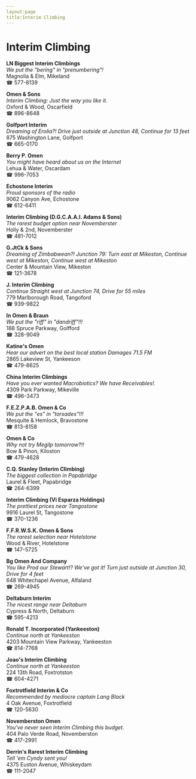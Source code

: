 ```yaml
---
layout:page
title:Interim Climbing
---
```

# Interim Climbing

**LN Biggest Interim Climbings**  
_We put the "bering" in "prenumbering"!_  
Magnolia & Elm, Mikeland  
☎ 577-8139



**Omen & Sons**  
_Interim Climbing: Just the way you like it._  
Oxford & Wood, Oscarfield  
☎ 896-8648



**Golfport Interim**  
_Dreaming of Erolia?! 
Drive just outside at Junction 48, Continue for 13 feet_  
875 Washington Lane, Golfport  
☎ 665-0170



**Berry P. Omen**  
_You might have heard about us on the Internet_  
Lehua & Water, Oscardam  
☎ 996-7053



**Echostone Interim**  
_Proud sponsors of the radio_  
9062 Canyon Ave, Echostone  
☎ 612-6411



**Interim Climbing (D.G.C.A.A.I. Adams & Sons)**  
_The rarest budget option near Novemberster_  
Holly & 2nd, Novemberster  
☎ 481-7012



**G.JtCk & Sons**  
_Dreaming of Zimbabwean?! 
Junction 79: Turn east at Mikeston, Continue west at Mikeston, Continue west at Mikeston_  
Center & Mountain View, Mikeston  
☎ 121-3678



**J. Interim Climbing**  
_Continue Straight west at Junction 74, Drive for 55 miles_  
779 Marlborough Road, Tangoford  
☎ 939-9822



**In Omen & Braun**  
_We put the "riff" in "dandriff"!!!_  
188 Spruce Parkway, Golfford  
☎ 328-9049



**Katine's Omen**  
_Hear our advert on the best local station Damages 71.5 FM_  
2865 Lakeview St, Yankeeson  
☎ 479-8625



**China Interim Climbings**  
_Have you ever wanted Macrobiotics? We have Receivables!._  
4309 Park Parkway, Mikeville  
☎ 496-3473



**F.E.Z.P.A.B. Omen & Co**  
_We put the "es" in "torsades"!!!_  
Mesquite & Hemlock, Bravostone  
☎ 813-8158



**Omen & Co**  
_Why not try Megilp tomorrow?!!_  
Bow & Pinon, Kiloston  
☎ 479-4628



**C.Q. Stanley (Interim Climbing)**  
_The biggest collection in Papabridge_  
Laurel & Fleet, Papabridge  
☎ 264-6399



**Interim Climbing (Vi Esparza Holdings)**  
_The prettiest prices near Tangostone_  
9916 Laurel St, Tangostone  
☎ 370-1236



**F.F.R.W.S.K. Omen & Sons**  
_The rarest selection near Hotelstone_  
Wood & River, Hotelstone  
☎ 147-5725



**Bg Omen And Company**  
_You like Prod our Stewart!? We've got it! 
Turn just outside at Junction 30, Drive for 4 feet_  
648 Whitechapel Avenue, Alfaland  
☎ 269-4945



**Deltaburn Interim**  
_The nicest range near Deltaburn_  
Cypress & North, Deltaburn  
☎ 595-4213



**Ronald T. Incorporated (Yankeeston)**  
_Continue north at Yankeeston_  
4203 Mountain View Parkway, Yankeeston  
☎ 814-7768



**Joao's Interim Climbing**  
_Continue north at Yankeeston_  
224 13th Road, Foxtrotston  
☎ 604-4271



**Foxtrotfield Interim & Co**  
_Recommended by mediocre captain Lang Black_  
4 Oak Avenue, Foxtrotfield  
☎ 120-5630



**Novemberston Omen**  
_You've never seen Interim Climbing this budget._  
404 Palo Verde Road, Novemberston  
☎ 417-2991



**Derrin's Rarest Interim Climbing**  
_Tell 'em Cyndy sent you!_  
4375 Euston Avenue, Whiskeydam  
☎ 111-2047



